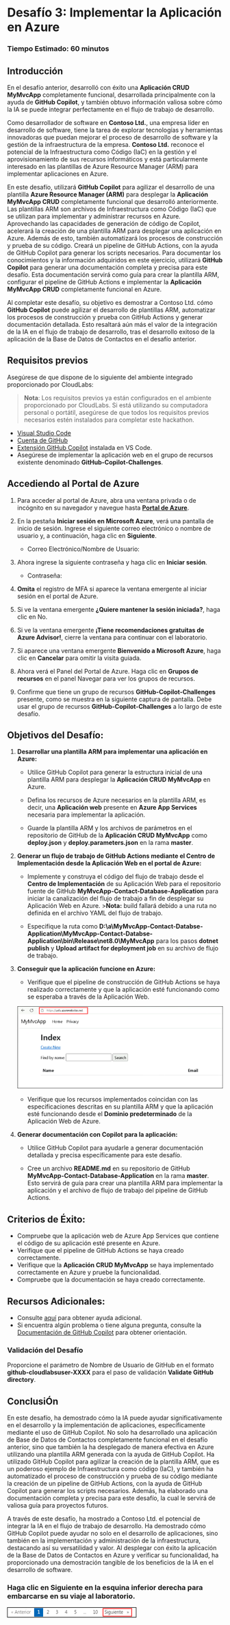 # Desafío 3: Implementar la Aplicación en Azure

### Tiempo Estimado: 60 minutos

## Introducción

En el desafío anterior, desarrolló con éxito una **Aplicación CRUD MyMvcApp** completamente funcional, desarrollada principalmente con la ayuda de **GitHub Copilot**, y también obtuvo información valiosa sobre cómo la IA se puede integrar perfectamente en el flujo de trabajo de desarrollo.

Como desarrollador de software en **Contoso Ltd.**, una empresa líder en desarrollo de software, tiene la tarea de explorar tecnologías y herramientas innovadoras que puedan mejorar el proceso de desarrollo de software y la gestión de la infraestructura de la empresa. **Contoso Ltd.** reconoce el potencial de la Infraestructura como Código (IaC) en la gestión y el aprovisionamiento de sus recursos informáticos y está particularmente interesado en las plantillas de Azure Resource Manager (ARM) para implementar aplicaciones en Azure.

En este desafío, utilizará **GitHub Copilot** para agilizar el desarrollo de una plantilla **Azure Resource Manager (ARM)** para desplegar la **Aplicación MyMvcApp CRUD** completamente funcional que desarrolló anteriormente. Las plantillas ARM son archivos de Infraestructura como Código (IaC) que se utilizan para implementar y administrar recursos en Azure. Aprovechando las capacidades de generación de código de Copilot, acelerará la creación de una plantilla ARM para desplegar una aplicación en Azure. Además de esto, también automatizará los procesos de construcción y prueba de su código. Creará un pipeline de GitHub Actions, con la ayuda de GitHub Copilot para generar los scripts necesarios. Para documentar los conocimientos y la información adquiridos en este ejercicio, utilizará **GitHub Copilot** para generar una documentación completa y precisa para este desafío. Esta documentación servirá como guía para crear la plantilla ARM, configurar el pipeline de GitHub Actions e implementar la **Aplicación MyMvcApp CRUD** completamente funcional en Azure.

Al completar este desafío, su objetivo es demostrar a Contoso Ltd. cómo **GitHub Copilot** puede agilizar el desarrollo de plantillas ARM, automatizar los procesos de construcción y prueba con GitHub Actions y generar documentación detallada. Esto resaltará aún más el valor de la integración de la IA en el flujo de trabajo de desarrollo, tras el desarrollo exitoso de la aplicación de la Base de Datos de Contactos en el desafío anterior.

## Requisitos previos

Asegúrese de que dispone de lo siguiente del ambiente integrado proporcionado por CloudLabs:

> **Nota**: Los requisitos previos ya están configurados en el ambiente proporcionado por CloudLabs. Si está utilizando su computadora personal o portátil, asegúrese de que todos los requisitos previos necesarios estén instalados para completar este hackathon.

- [Visual Studio Code](https://code.visualstudio.com/)
- [Cuenta de GitHub](https://github.com/)
- [Extensión GitHub Copilot](https://marketplace.visualstudio.com/items?itemName=GitHub.copilot) instalada en VS Code.
- Asegúrese de implementar la aplicación web en el grupo de recursos existente denominado **GitHub-Copilot-Challenges**.

## Accediendo al Portal de Azure

1. Para acceder al portal de Azure, abra una ventana privada o de incógnito en su navegador y navegue hasta **[Portal de Azure](https://portal.azure.com)**.

1. En la pestaña **Iniciar sesión en Microsoft Azure**, verá una pantalla de inicio de sesión. Ingrese el siguiente correo electrónico o nombre de usuario y, a continuación, haga clic en **Siguiente**. 
   * Correo Electrónico/Nombre de Usuario: <inject key="AzureAdUserEmail"></inject>
        
1. Ahora ingrese la siguiente contraseña y haga clic en **Iniciar sesión**.
   * Contraseña: <inject key="AzureAdUserPassword"></inject>

1. **Omita** el registro de MFA si aparece la ventana emergente al iniciar sesión en el portal de Azure.

1. Si ve la ventana emergente **¿Quiere mantener la sesión iniciada?**, haga clic en No.

1. Si ve la ventana emergente **¡Tiene recomendaciones gratuitas de Azure Advisor!**, cierre la ventana para continuar con el laboratorio.

1. Si aparece una ventana emergente **Bienvenido a Microsoft Azure**, haga clic en **Cancelar** para omitir la visita guiada.
   
1. Ahora verá el Panel del Portal de Azure. Haga clic en **Grupos de recursos** en el panel Navegar para ver los grupos de recursos.
  
1. Confirme que tiene un grupo de recursos **GitHub-Copilot-Challenges** presente, como se muestra en la siguiente captura de pantalla. Debe usar el grupo de recursos **GitHub-Copilot-Challenges** a lo largo de este desafío.

## Objetivos del Desafío:

1. **Desarrollar una plantilla ARM para implementar una aplicación en Azure:**

      - Utilice GitHub Copilot para generar la estructura inicial de una plantilla ARM para desplegar la **Aplicación CRUD MyMvcApp** en Azure.

      - Defina los recursos de Azure necesarios en la plantilla ARM, es decir, una **Aplicación web** presente en **Azure App Services** necesaria para implementar la aplicación.

      - Guarde la plantilla ARM y los archivos de parámetros en el repositorio de GitHub de la **Aplicación CRUD MyMvcApp** como **deploy.json** y **deploy.parameters.json** en la rama **master**.

   <validation step="93dbb711-57a3-462c-8ffe-699f1208865e" />

2. **Generar un flujo de trabajo de GitHub Actions mediante el Centro de Implementación desde la Aplicación Web en el portal de Azure:**

      - Implemente y construya el código del flujo de trabajo desde el **Centro de Implementación** de su Aplicación Web para el repositorio fuente de GitHub **MyMvcApp-Contact-Database-Application** para iniciar la canalización del flujo de trabajo a fin de desplegar su Aplicación Web en Azure.
       >**Nota:** build fallará debido a una ruta no definida en el archivo YAML del flujo de trabajo.

      - Especifique la ruta como **D:\a\MyMvcApp-Contact-Databse-Application\MyMvcApp-Contact-Databse-Application\bin\Release\net8.0\MyMvcApp** para los pasos **dotnet publish** y **Upload artifact for deployment job** en su archivo de flujo de trabajo.

   <validation step="019351e9-84ff-4623-a26c-66afe706bf66" />

3. **Conseguir que la aplicación funcione en Azure:**

      - Verifique que el pipeline de construcción de GitHub Actions se haya realizado correctamente y que la aplicación esté funcionando como se esperaba a través de la Aplicación Web.

     ![](../../media/challenge3-web-app-001.png)

      - Verifique que los recursos implementados coincidan con las especificaciones descritas en su plantilla ARM y que la aplicación esté funcionando desde el **Dominio predeterminado** de la Aplicación Web de Azure.

4. **Generar documentación con Copilot para la aplicación:**

      - Utilice GitHub Copilot para ayudarle a generar documentación detallada y precisa específicamente para este desafío.

      - Cree un archivo **README.md** en su repositorio de GitHub **MyMvcApp-Contact-Database-Application** en la rama **master**. Esto servirá de guía para crear una plantilla ARM para implementar la aplicación y el archivo de flujo de trabajo del pipeline de GitHub Actions.

## Criterios de Éxito:

- Compruebe que la aplicación web de Azure App Services que contiene el código de su aplicación esté presente en Azure.
- Verifique que el pipeline de GitHub Actions se haya creado correctamente.
- Verifique que la **Aplicación CRUD MyMvcApp** se haya implementado correctamente en Azure y pruebe la funcionalidad.
- Compruebe que la documentación se haya creado correctamente.

## Recursos Adicionales:

- Consulte [aquí](https://learn.microsoft.com/en-us/azure/developer/github/deploy-to-azure) para obtener ayuda adicional.
- Si encuentra algún problema o tiene alguna pregunta, consulte la [Documentación de GitHub Copilot](https://github.com/github/copilot-docs) para obtener orientación.

### Validación del Desafío

Proporcione el parámetro de Nombre de Usuario de GitHub en el formato **github-cloudlabsuser-XXXX** para el paso de validación **Validate GitHub directory**.

## ConclusiÓn

En este desafío, ha demostrado cómo la IA puede ayudar significativamente en el desarrollo y la implementación de aplicaciones, específicamente mediante el uso de GitHub Copilot. No solo ha desarrollado una aplicación de Base de Datos de Contactos completamente funcional en el desafío anterior, sino que también la ha desplegado de manera efectiva en Azure utilizando una plantilla ARM generada con la ayuda de GitHub Copilot. Ha utilizado GitHub Copilot para agilizar la creación de la plantilla ARM, que es un poderoso ejemplo de Infraestructura como código (IaC), y también ha automatizado el proceso de construcción y prueba de su código mediante la creación de un pipeline de GitHub Actions, con la ayuda de GitHub Copilot para generar los scripts necesarios. Además, ha elaborado una documentación completa y precisa para este desafío, la cual le servirá de valiosa guía para proyectos futuros.

A través de este desafío, ha mostrado a Contoso Ltd. el potencial de integrar la IA en el flujo de trabajo de desarrollo. Ha demostrado cómo GitHub Copilot puede ayudar no solo en el desarrollo de aplicaciones, sino también en la implementación y administración de la infraestructura, destacando así su versatilidad y valor. Al desplegar con éxito la aplicación de la Base de Datos de Contactos en Azure y verificar su funcionalidad, ha proporcionado una demostración tangible de los beneficios de la IA en el desarrollo de software.

### Haga clic en **Siguiente** en la esquina inferior derecha para embarcarse en su viaje al laboratorio.

![](../../media/new-github-copilot-hack-spn-06.png)
